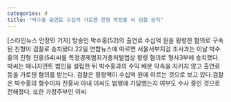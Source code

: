 ```yaml
---
categories: d
title: "박수홍 출연료 수십억 가로챈 친형 박진홍 씨 검찰 송치"
---
```

[스타인뉴스 안장민 기자] 방송인 박수홍(52)의 출연료 수십억 원을 횡령한 혐의로 구속된 친형이 검찰로 송치됐다.22일 연합뉴스에 따르면 서울서부지검 조사과는 이날 박수홍의 친형 진홍(54)씨를 특정경제범죄가중처벌법상 횡령 혐의로 형사3부에 송치했다.박씨는 매니지먼트 법인을 설립한 뒤 박수홍과의 수익 배분 약속을 지키지 않고 출연료 등을 가로챈 혐의를 받는다. 검찰은 횡령액이 수십억 원에 이르는 것으로 보고 있다.검찰은 박수홍의 형수이자 진홍씨 아내 이씨도 범행에 가담했는지 여부도 수사 중인 것으로 전해졌다. 또한 가정주부인 이씨